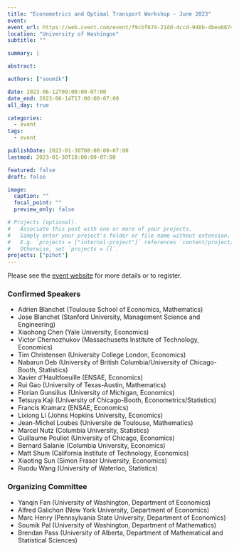 ```yaml
---
title: "Econometrics and Optimal Transport Workshop - June 2023"
event:
event_url: https://web.cvent.com/event/f9cbf674-21dd-4ccd-948b-4bea6874353b/summary
location: "University of Washingon"
subtitle: ""

summary: |

abstract:

authors: ["soumik"]

date: 2023-06-12T09:00:00-07:00
date_end: 2023-06-14T17:00:00-07:00
all_day: true

categories:
  - event
tags:
  - event

publishDate: 2023-01-30T08:00:00-07:00
lastmod: 2023-01-30T18:00:00-07:00

featured: false
draft: false

image:
  caption: ""
  focal_point: ""
  preview_only: false

# Projects (optional).
#   Associate this post with one or more of your projects.
#   Simply enter your project's folder or file name without extension.
#   E.g. `projects = ["internal-project"]` references `content/project/deep-learning/index.md`.
#   Otherwise, set `projects = []`.
projects: ["pihot"]
---
```


Please see the [event
website](https://web.cvent.com/event/f9cbf674-21dd-4ccd-948b-4bea6874353b/summary)
for more details or to register.


### Confirmed Speakers

* Adrien Blanchet (Toulouse School of Economics, Mathematics)
* Jose Blanchet (Stanford University, Management Science and Engineering)
* Xiaohong Chen (Yale University, Economics)
* Victor Chernozhukov (Massachusetts Institute of Technology, Economics)
* Tim Christensen (University College London, Economics)
* Nabarun Deb (University of British Columbia/University of Chicago-Booth, Statistics)
* Xavier d'Haultfoeuille (ENSAE, Economics)
* Rui Gao (University of Texas-Austin, Mathematics)
* Florian Gunsilius (University of Michigan, Economics)
* Tetsuya Kaji (University of Chicago-Booth, Econometrics/Statistics)
* Francis Kramarz (ENSAE, Economics)
* Lixiong Li (Johns Hopkins University, Economics)
* Jean-Michel Loubes (Universite de Toulouse, Mathematics)
* Marcel Nutz (Columbia University, Statistics)
* Guillaume Pouliot (University of Chicago, Economics)
* Bernard Salanie (Columbia University, Economics)
* Matt Shum (California Institute of Technology, Economics)
* Xiaoting Sun (Simon Fraser University, Economics)
* Ruodu Wang (University of Waterloo, Statistics)


### Organizing Committee

* Yanqin Fan (University of Washington, Department of Economics)
* Alfred Galichon (New York University, Department of Economics)
* Marc Henry (Pennsylvania State University, Department of Economics)
* Soumik Pal (University of Washington, Department of Mathematics)
* Brendan Pass (University of Alberta, Department of Mathematical and Statistical Sciences)
